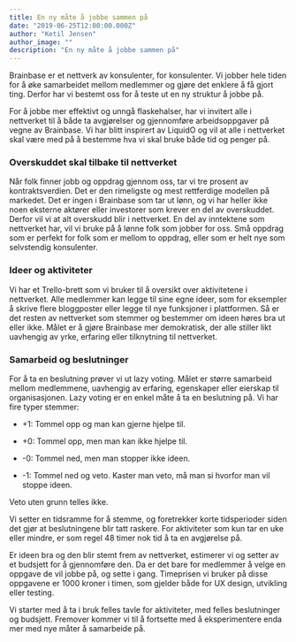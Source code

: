 ```yaml
---
title: En ny måte å jobbe sammen på
date: "2019-06-25T12:00:00.000Z"
author: "Ketil Jensen"
author_image: ""
description: "En ny måte å jobbe sammen på"
---
```


Brainbase er et nettverk av konsulenter, for konsulenter. Vi jobber hele tiden for å øke samarbeidet mellom medlemmer og gjøre det enklere å få gjort ting. Derfor har vi bestemt oss for å teste ut en ny struktur å jobbe på.

For å jobbe mer effektivt og unngå flaskehalser, har vi invitert alle i nettverket til å både ta avgjørelser og gjennomføre arbeidsoppgaver på vegne av Brainbase. Vi har blitt inspirert av LiquidO og vil at alle i nettverket skal være med på å bestemme hva vi skal bruke både tid og penger på.

### Overskuddet skal tilbake til nettverket
Når folk finner jobb og oppdrag gjennom oss, tar vi tre prosent av kontraktsverdien. Det er den rimeligste og mest rettferdige modellen på markedet. Det er ingen i Brainbase som tar ut lønn, og vi har heller ikke noen eksterne aktører eller investorer som krever en del av overskuddet. Derfor vil vi at alt overskudd blir i nettverket. En del av inntektene som nettverket har, vil vi bruke på å lønne folk som jobber for oss. Små oppdrag som er perfekt for folk som er mellom to oppdrag, eller som er helt nye som selvstendig konsulenter.  

### Ideer og aktiviteter
Vi har et Trello-brett som vi bruker til å oversikt over aktivitetene i nettverket. Alle medlemmer kan legge til sine egne ideer, som for eksempler å skrive flere bloggposter eller legge til nye funksjoner i plattformen. Så er det resten av nettverket som stemmer og bestemmer om ideen høres bra ut eller ikke. Målet er å gjøre Brainbase mer demokratisk, der alle stiller likt uavhengig av yrke, erfaring eller tilknytning til nettverket.

### Samarbeid og beslutninger
For å ta en beslutning prøver vi ut lazy voting. Målet er større samarbeid mellom medlemmene, uavhengig av erfaring, egenskaper eller eierskap til organisasjonen. Lazy voting er en enkel måte å ta en beslutning på.
Vi har fire typer stemmer:

* +1: Tommel opp og man kan gjerne hjelpe til.

* +0: Tommel opp, men man kan ikke hjelpe til.

* -0: Tommel ned, men man stopper ikke ideen.

* -1: Tommel ned og veto. Kaster man veto, må man si hvorfor man vil stoppe ideen.

Veto uten grunn telles ikke.

Vi setter en tidsramme for å stemme, og foretrekker korte tidsperioder siden det gjør at beslutningene blir tatt raskere. For aktiviteter som kun tar en uke eller mindre, er som regel 48 timer nok tid å ta en avgjørelse på.

Er ideen bra og den blir stemt frem av nettverket, estimerer vi og setter av et budsjett for å gjennomføre den. Da er det bare for medlemmer å velge en oppgave de vil jobbe på, og sette i gang. Timeprisen vi bruker på disse oppgavene er 1000 kroner i timen, som gjelder både for UX design, utvikling eller testing.

Vi starter med å ta i bruk felles tavle for aktiviteter, med felles beslutninger og budsjett. Fremover kommer vi til å fortsette med å eksperimentere enda mer med nye måter å samarbeide på.
